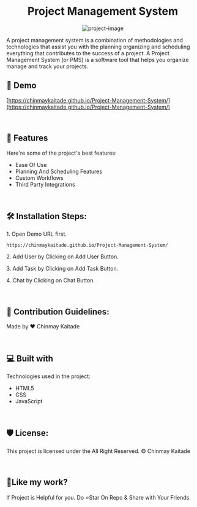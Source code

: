 <h1 align="center" id="title">Project Management System</h1>

<p align="center"><img src="https://socialify.git.ci/ChinmayKaitade/Project-Management-System/image?description=1&amp;descriptionEditable=Made%20by%20%E2%9D%A4%EF%B8%8F%20Chinmay%20Kaitade&amp;forks=1&amp;issues=1&amp;language=1&amp;name=1&amp;owner=1&amp;pattern=Floating%20Cogs&amp;pulls=1&amp;stargazers=1&amp;theme=Auto" alt="project-image"></p>

<p id="description">A project management system is a combination of methodologies and technologies that assist you with the planning organizing and scheduling everything that contributes to the success of a project. A Project Management System (or PMS) is a software tool that helps you organize manage and track your projects.</p>

<h2>🚀 Demo</h2>

[https://chinmaykaitade.github.io/Project-Management-System/](https://chinmaykaitade.github.io/Project-Management-System/)

</br>
  
<h2>🧐 Features</h2>

Here're some of the project's best features:

*   Ease Of Use
*   Planning And Scheduling Features
*   Custom Workflows
*   Third Party Integrations

</br>

<h2>🛠️ Installation Steps:</h2>

<p>1. Open Demo URL first.</p>

```
https://chinmaykaitade.github.io/Project-Management-System/
```

<p>2. Add User by Clicking on Add User Button.</p>

<p>3. Add Task by Clicking on Add Task Button.</p>

<p>4. Chat by Clicking on Chat Button.</p>

</br>

<h2>🍰 Contribution Guidelines:</h2>

Made by ❤ Chinmay Kaitade

</br>
  
<h2>💻 Built with</h2>

Technologies used in the project:

*   HTML5
*   CSS
*   JavaScript

</br>

<h2>🛡️ License:</h2>

This project is licensed under the All Right Reserved. © Chinmay Kaitade

</br>

<h2>💖Like my work?</h2>

If Project is Helpful for you. Do ⭐Star On Repo & Share with Your Friends.
